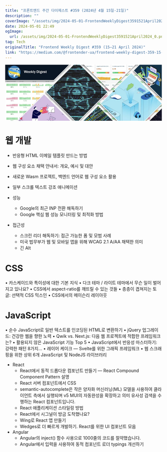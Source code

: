 ```yaml
---
title: "프론트엔드 주간 다이제스트 #359 (2024년 4월 15일-21일)"
description: ""
coverImage: "/assets/img/2024-05-01-FrontendWeeklyDigest3591521April2024_0.png"
date: 2024-05-01 22:49
ogImage: 
  url: /assets/img/2024-05-01-FrontendWeeklyDigest3591521April2024_0.png
tag: Tech
originalTitle: "Frontend Weekly Digest #359 (15–21 April 2024)"
link: "https://medium.com/@frontender-ua/frontend-weekly-digest-359-15-21-april-2023-9a1d973d9089"
---
```



<img src="/assets/img/2024-05-01-FrontendWeeklyDigest3591521April2024_0.png" />

# 웹 개발

- 반응형 HTML 이메일 템플릿 만드는 방법
- 웹 구성 요소 채택 안내서: 개요, 예시 및 대안
- 새로운 Wasm 프로젝트, 백엔드 언어로 웹 구성 요소 활용
- 일부 스크롤 텍스트 강조 애니메이션

- 성능
   - Google의 최근 INP 전환 해독하기
   - Google 핵심 웹 성능 모니터링 및 최적화 방법

- 접근성
   - 스크린 리더 해독하기: 접근 가능한 폼 및 모범 사례
   - 미국 법무부가 웹 및 모바일 앱을 위해 WCAG 2.1 A/AA 채택한 의미
   - 긴 Alt

<div class="content-ad"></div>

# CSS

• 카스케이드와 특이성에 대한 기본 지식
• 다크 테마 / 라이트 테마에서 무슨 일이 벌어지고 있나요?
• CSS에서 aspect-ratio를 깨뜨릴 수 있는 것들
• 층층이 겹쳐지는 토글: 선택적 CSS 믹스인
• CSS에서의 메이슨리 레이아웃

# JavaScript

• 순수 JavaScript로 일반 텍스트를 인코딩된 HTML로 변환하기
• jQuery 업그레이드: 건강한 웹을 향한 노력
• Qwik vs. Next.js: 다음 웹 프로젝트에 적합한 프레임워크는?
• 활용되지 않은 JavaScript 기능 Top 5
• JavaScript에서 반응성 마스터하기: 강력한 패턴 8가지…
• 레이어 케이크 — Svelte를 위한 그래픽 프레임워크
• 웹 스크래핑을 위한 상위 6개 JavaScript 및 NodeJS 라이브러리

<div class="content-ad"></div>

- React
  - React에서 동적 드롭다운 컴포넌트 만들기 — React Compound Component Pattern 설명
  - React 서버 컴포넌트에서 CSS
  - semantic-autocomplete은 작은 양자화 머신러닝(ML) 모델을 사용하여 클라이언트 측에서 실행되며 v5 MUI의 자동완성을 확장하고 의미 유사성 검색을 수행하는 React 컴포넌트입니다.
  - React 애플리케이션 스타일링 방법
  - React에서 시그널이 방금 도착했나요?
  - Wing로 React 앱 만들기
  - Wedges로 더 빠르게 개발하기. React를 위한 UI 컴포넌트 모음
- Angular
  - Angular의 inject() 함수 사용으로 1000줄의 코드를 절약했습니다.
  - Angular에서 입력을 사용하여 동적 컴포넌트 로더 typings 개선하기